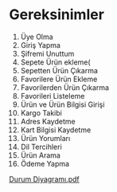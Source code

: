# Gereksinimler
1. Üye Olma
2. Giriş Yapma
3. Şifremi Unuttum
4. Sepete Ürün ekleme(
5. Sepetten Ürün Çıkarma
6. Favorilere Ürün Ekleme
7. Favorilerden Ürün Çıkarma
8. Favorileri Listeleme
9. Ürün ve Ürün Bilgisi Girişi
10. Kargo Takibi
11. Adres Kaydetme
12. Kart Bilgisi Kaydetme
13. Ürün Yorumları
14. Dil Tercihleri
15. Ürün Arama
16. Ödeme Yapma

[Durum Diyagramı.pdf](https://github.com/user-attachments/files/19492971/Basliksiz.Diyagram.pdf)
